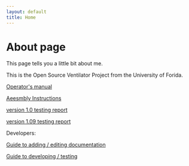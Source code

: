 ```yaml
---
layout: default
title: Home
---
```

# About page

This page tells you a little bit about me.

This is the Open Source Ventilator Project from the University of Forida.

[Operator's manual](./docs/OperatorsManual/manual.md)

[Aeesmbly Instructions](./docs/electronics/assembly_instructions.html)

[version 1.0 testing report](./docs/tests/test_v1.html)

[version 1.09 testing report](./docs/tests/test_v109.html)


Developers:

  [Guide to adding / editing documentation](./docs/AddingDocumentation.md)

  [Guide to developing / testing](./docs/testing/developing_guide.html)
